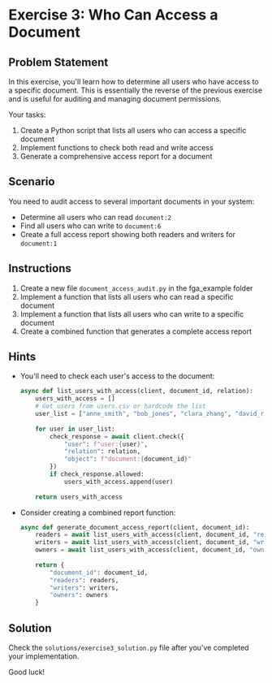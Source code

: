 # Exercise 3: Who Can Access a Document

## Problem Statement

In this exercise, you'll learn how to determine all users who have access to a specific document. This is essentially the reverse of the previous exercise and is useful for auditing and managing document permissions.

Your tasks:
1. Create a Python script that lists all users who can access a specific document
2. Implement functions to check both read and write access
3. Generate a comprehensive access report for a document

## Scenario

You need to audit access to several important documents in your system:
- Determine all users who can read `document:2`
- Find all users who can write to `document:6` 
- Create a full access report showing both readers and writers for `document:1`

## Instructions

1. Create a new file `document_access_audit.py` in the fga_example folder
2. Implement a function that lists all users who can read a specific document
3. Implement a function that lists all users who can write to a specific document
4. Create a combined function that generates a complete access report

## Hints

- You'll need to check each user's access to the document:
  ```python
  async def list_users_with_access(client, document_id, relation):
      users_with_access = []
      # Get users from users.csv or hardcode the list
      user_list = ["anne_smith", "bob_jones", "clara_zhang", "david_rodriguez", "emily_patel"]
      
      for user in user_list:
          check_response = await client.check({
              "user": f"user:{user}",
              "relation": relation,
              "object": f"document:{document_id}"
          })
          if check_response.allowed:
              users_with_access.append(user)
              
      return users_with_access
  ```

- Consider creating a combined report function:
  ```python
  async def generate_document_access_report(client, document_id):
      readers = await list_users_with_access(client, document_id, "reader")
      writers = await list_users_with_access(client, document_id, "writer")
      owners = await list_users_with_access(client, document_id, "owner")
      
      return {
          "document_id": document_id,
          "readers": readers,
          "writers": writers,
          "owners": owners
      }
  ```

## Solution

Check the `solutions/exercise3_solution.py` file after you've completed your implementation.

Good luck!